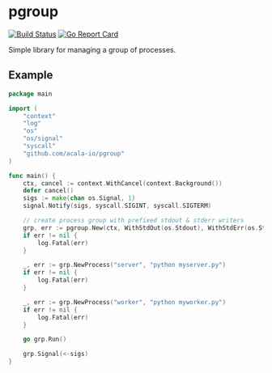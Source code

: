 # pgroup

[![Build Status](https://travis-ci.org/acala-io/pgroup.png?branch=master)](https://travis-ci.org/acala-io/pgroup)
[![Go Report Card](https://goreportcard.com/badge/github.com/acala-io/pgroup)](https://goreportcard.com/report/github.com/acala-io/pgroup)

Simple library for managing a group of processes.

## Example

```go
package main

import (
    "context"
    "log"
    "os"
    "os/signal"
    "syscall"
    "github.com/acala-io/pgroup"
)

func main() {
    ctx, cancel := context.WithCancel(context.Background())
    defer cancel()
    sigs := make(chan os.Signal, 1)
    signal.Notify(sigs, syscall.SIGINT, syscall.SIGTERM)

    // create process group with prefixed stdout & stderr writers
    grp, err := pgroup.New(ctx, WithStdOut(os.Stdout), WithStdErr(os.Stdout))
    if err != nil {
        log.Fatal(err)
    }

    _, err := grp.NewProcess("server", "python myserver.py")
    if err != nil {
        log.Fatal(err)
    }

    _, err := grp.NewProcess("worker", "python myworker.py")
    if err != nil {
        log.Fatal(err)
    }

    go grp.Run()

    grp.Signal(<-sigs)
}
```
